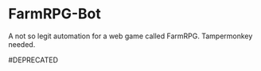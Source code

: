 # FarmRPG-Bot
A not so legit automation for a web game called FarmRPG. Tampermonkey needed.

#DEPRECATED
